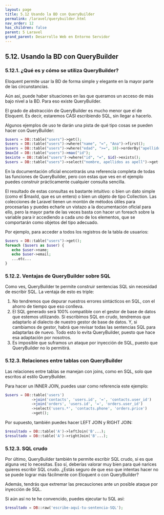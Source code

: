 ```yaml
---
layout: page
title: 5.12 Usando la BD con QueryBuilder
permalink: /laravel/querybuilder.html
nav_order: 12
has_children: false
parent: 5 Laravel
grand_parent: Desarrollo Web en Entorno Servidor
---
```


## 5.12. Usando la BD con QueryBuilder

### 5.12.1. ¿Qué es y cómo se utiliza QueryBuilder?

Eloquent permite usar la BD de forma simple y elegante en la mayor parte de las circunstancias.

Aún así, puede haber situaciones en las que queramos un acceso de más bajo nivel a la BD. Para eso existe QueryBuilder.

El grado de abstracción de QueryBuilder es mucho menor que el de Eloquent. Es decir, estaremos CASI escribiendo SQL, sin llegar a hacerlo.

Algunos ejemplos de uso te darán una pista de qué tipo cosas se pueden hacer con QueryBuilder:

```php
$users = DB::table("users")->get();	
$users = DB::table("users")->where("name", "=", "Ana")->first();
$users = DB::table("users")->where("edad", ">=", 18)->orderBy("apellidos");
$maxId = DB::table("users")->max("id");
$existe = DB::table("users")->where("id", "=", $id)->exists();
$users = DB::table("users")->select("nombre, apellidos as apell")->get(); 
```

En la documentación oficial encontrarás una referencia completa de todas las funciones de QueryBuilder, pero con estas que ves en el ejemplo puedes construir prácticamente cualquier consulta sencilla.

El resultado de estas consultas es bastante intuitivo: o bien un dato simple (como el $maxId, que es un entero) o bien un objeto de tipo Collection. Las colecciones de Laravel tienen un montón de métodos útiles para procesarlas y puedes echarle un vistazo a la documentación oficial para ello, pero la mayor parte de las veces basta con hacer un foreach sobre la variable para ir accediendo a cada uno de los elementos, que se comportarán como objetos del tipo adecuado.

Por ejemplo, para acceder a todos los registros de la tabla de usuarios:

```php
$users = DB::table("users")->get();
foreach ($users as $user) {
   echo $user->name;
   echo $user->email;
   ...etc...
}
```

### 5.12.2. Ventajas de QueryBuilder sobre SQL

Como ves, QueryBuilder te permite construir sentencias SQL sin necesidad de escribir SQL. La ventaja de esto es triple:

1. No tendremos que depurar nuestros errores sintácticos en SQL, con el ahorro de tiempo que eso conlleva.
2. El SQL generado será 100% compatible con el gestor de base de datos que estemos utilizando. Si escribimos SQL en crudo, tendremos que adaptarlo al dialecto de nuestro gestor de base de datos. Y, si cambiamos de gestor, habrá que revisar todas las sentencias SQL para adaptarlas de nuevo. Todo esto lo evita QueryBuilder, puesto que hace esa adaptación por nosotros.
3. Es imposible que suframos un ataque por inyección de SQL, puesto que QueryBuilder no lo permitirá.

### 5.12.3. Relaciones entre tablas con QueryBuilder

Las relaciones entre tablas se manejan con joins, como en SQL, solo que escritos al estilo QueryBuilder.

Para hacer un INNER JOIN, puedes usar como referencia este ejemplo:

```php
$users = DB::table('users')
            ->join('contacts', 'users.id', '=', 'contacts.user_id')
            ->join('orders', 'users.id', '=', 'orders.user_id')
            ->select('users.*', 'contacts.phone', 'orders.price')
            ->get(); 
```

Por supuesto, también puedes hacer LEFT JOIN y RIGHT JOIN:

```php
$resultado = DB::table('A')->leftJoin('B'...); 
$resultado = DB::table('A')->rightJoin('B'...); 
```

### 5.12.3. SQL crudo

Por último, QueryBuilder también te permite escribir SQL crudo, si es que alguna vez lo necesitas. Eso sí, deberías valorar muy bien para qué narices quieres escribir SQL crudo. ¿Estás seguro de que eso que intentas hacer no se puede lograr más fácilmente con Eloquent o con QueryBuilder?

Además, tendrás que extremar las precauciones ante un posible ataque por inyección de SQL.

Si aún así no te he convencido, puedes ejecutar tu SQL así:

```php
$resultado = DB::raw('escribe-aquí-tu-sentencia-SQL');
```
